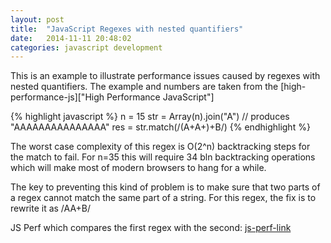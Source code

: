 ```yaml
---
layout: post
title:  "JavaScript Regexes with nested quantifiers"
date:   2014-11-11 20:48:02
categories: javascript development
---
```


This is an example to illustrate performance issues caused by regexes with nested quantifiers. The example and numbers are taken from the [high-performance-js]["High Performance JavaScript"]

{% highlight javascript %}
n = 15
str = Array(n).join("A") // produces "AAAAAAAAAAAAAAA"
res = str.match(/(A+A+)+B/)
{% endhighlight %}

The worst case complexity of this regex is O(2^n) backtracking steps for the match to fail. 
For n=35 this will require 34 bln backtracking operations which will make most of modern browsers to hang for a while.

The key to preventing this kind of problem is to make sure that two parts of a regex cannot match the same part of a string. For this regex, the fix is to rewrite it as /AA+B/


JS Perf which compares the first regex with the second: [js-perf-link][]




[high-performance-js]: http://www.amazon.com/Performance-JavaScript-Faster-Application-Interfaces/dp/059680279X
[js-perf-link]: http://jsperf.com/regex-with-nested-quantifiers
